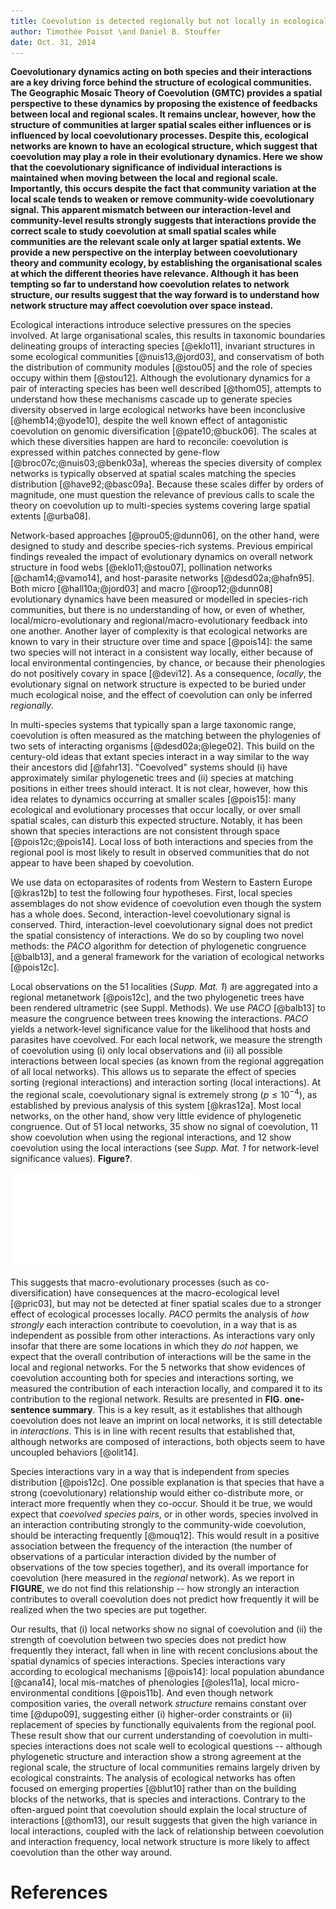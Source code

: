 ```yaml
---
title: Coevolution is detected regionally but not locally in ecological communities
author: Timothée Poisot \and Daniel B. Stouffer
date: Oct. 31, 2014
---
```


<!--Mark Twain said that the difference between the right word and almost
the right word is the difference between lightning and a lightning bug. I
think this paper still has too many of the later.-->

**Coevolutionary dynamics acting on both species and their interactions
are a key driving force behind the structure of ecological communities. The
Geographic Mosaic Theory of Coevolution (GMTC) provides a spatial perspective
to these dynamics by proposing the existence of feedbacks between local
and regional scales. It remains unclear, however, how the structure of
communities at larger spatial scales either influences or is influenced by
local coevolutionary processes. Despite this, ecological networks are known
to have an ecological structure, which suggest that coevolution may play a
role in their evolutionary dynamics. Here we show that the coevolutionary
significance of individual interactions is maintained when moving between
the local and regional scale. Importantly, this occurs despite the fact that
community variation at the local scale tends to weaken or remove community-wide
coevolutionary signal. This apparent mismatch between our interaction-level
and community-level results strongly suggests that interactions provide the
correct scale to study coevolution at small spatial scales while communities
are the relevant scale only at larger spatial extents. We provide a new
perspective on the interplay between coevolutionary theory and community
ecology, by establishing the organisational scales at which the different
theories have relevance. Although it has been tempting so far to understand
how coevolution relates to network structure, our results suggest that the
way forward is to understand how network structure may affect coevolution
over space instead.**

Ecological interactions introduce selective pressures on the species
involved. At large organisational scales, this results in taxonomic boundaries
delineating groups of interacting species [@eklo11], invariant structures in
some ecological communities [@nuis13,@jord03], and conservatism of both the
distribution of community modules [@stou05] and the role of species occupy
within them [@stou12]. Although the evolutionary dynamics for a pair of
interacting species has been well described [@thom05], attempts to understand
how these mechanisms cascade up to generate species diversity observed in
large ecological networks have been inconclusive [@hemb14;@yode10], despite
the well known effect of antagonistic coevolution on genomic diversification
[@pate10;@buck06]. The scales at which these diversities happen are hard to
reconcile: coevolution is expressed within patches connected by gene-flow
[@broc07c;@nuis03;@benk03a], whereas the species diversity of complex networks
is typically observed at spatial scales matching the species distribution
[@have92;@basc09a]. Because these scales differ by orders of magnitude,
one must question the relevance of previous calls to scale the theory on
coevolution up to multi-species systems covering large spatial extents
[@urba08].

Network-based approaches [@prou05;@dunn06], on the other hand, were designed
to study and describe species-rich systems. Previous empirical findings
revealed the impact of evolutionary dynamics on overall network structure
in food webs [@eklo11;@stou07], pollination networks [@cham14;@vamo14], and
host-parasite networks [@desd02a;@hafn95]. Both micro [@hall10a;@jord03]
and macro [@roop12;@dunn08] evolutionary dynamics have been measured or
modelled in species-rich communities, but there is no understanding of how,
or even of whether, local/micro-evolutionary and regional/macro-evolutionary
feedback into one another.  Another layer of complexity is that ecological
networks are known to vary in their structure over time and space [@pois14]:
the same two species will not interact in a consistent way locally, either
because of local environmental contingencies, by chance, or because their
phenologies do not positively covary in space [@devi12]. As a consequence,
*locally*, the evolutionary signal on network structure is expected to be
buried under much ecological noise, and the effect of coevolution can only
be inferred *regionally*.

In multi-species systems that typically span a large taxonomic range,
coevolution is often measured as the matching between the phylogenies of two
sets of interacting organisms [@desd02a;@lege02]. This build on the century-old
ideas that extant species interact in a way similar to the way their ancestors
did [@fahr13]. "Coevolved" systems should (i) have approximately similar
phylogenetic trees and (ii) species at matching positions in either trees
should interact. It is not clear, however, how this idea relates to dynamics
occurring at smaller scales [@pois15]: many ecological and evolutionary
processes that occur locally, or over small spatial scales, can disturb this
expected structure. Notably, it has been shown that species interactions
are not consistent through space [@pois12c;@pois14]. Local loss of both
interactions and species from the regional pool is most likely to result in
observed communities that do not appear to have been shaped by coevolution.

We use data on ectoparasites of rodents from Western to Eastern Europe
[@kras12b] to test the following four hypotheses. First, local species
assemblages do not show evidence of coevolution even though the system
has a whole does. Second, interaction-level coevolutionary signal is
conserved. Third, interaction-level coevolutionary signal does not predict the
spatial consistency of interactions. We do so by coupling two novel methods:
the *PACO* algorithm for detection of phylogenetic congruence [@balb13],
and a general framework for the variation of ecological networks [@pois12c].

<!--Result 1-->

Local observations on the 51 localities (*Supp. Mat. 1*) are aggregated
into a regional metanetwork [@pois12c], and the two phylogenetic trees have
been rendered ultrametric (see Suppl. Methods). We use *PACO* [@balb13]
to measure the congruence between trees knowing the interactions. *PACO*
yields a network-level significance value for the likelihood that hosts
and parasites have coevolved. For each local network, we measure the
strength of coevolution using (i) only local observations and (ii) all
possible interactions between local species (as known from the regional
aggregation of all local networks). This allows us to separate the effect
of species sorting (regional interactions) and interaction sorting (local
interactions). At the regional scale, coevolutionary signal is extremely
strong ($p \leq 10^{-4}$), as established by previous analysis of this system
[@kras12a]. Most local networks, on the other hand, show very little evidence
of phylogenetic congruence. Out of 51 local networks, 35 show no signal
of coevolution, 11 show coevolution when using the regional interactions,
and 12 show coevolution using the local interactions (see *Supp.  Mat. 1*
for network-level significance values). **Figure?**.

![figure1]

<!--Result 2-->

This suggests that macro-evolutionary processes (such as co-diversification)
have consequences at the macro-ecological level [@pric03], but may not be
detected at finer spatial scales due to a stronger effect of ecological
processes locally. *PACO* permits the analysis of *how strongly* each
interaction contribute to coevolution, in a way that is as independent as
possible from other interactions. As interactions vary only insofar that there
are some locations in which they *do not* happen, we expect that the overall
contribution of interactions will be the same in the local and regional
networks. For the 5 networks that show evidences of coevolution accounting
both for species and interactions sorting, we measured the contribution of
each interaction locally, and compared it to its contribution to the regional
network. Results are presented in **FIG**. **one-sentence summary**. This is
a key result, as it establishes that although coevolution does not leave an
imprint on local networks, it is still detectable in *interactions*. This is in
line with recent results that established that, although networks are composed
of interactions, both objects seem to have uncoupled behaviors [@olit14].

<!--Result 3-->

Species interactions vary in a way that is independent from species
distribution [@pois12c]. One possible explanation is that species that
have a strong (coevolutionary) relationship would either co-distribute
more, or interact more frequently when they co-occur. Should it be true,
we would expect that *coevolved species pairs*, or in other words, species
involved in an interaction contributing strongly to the community-wide
coevolution, should be interacting frequently [@mouq12]. This would result
in a positive association between the frequency of the interaction (the
number of observations of a particular interaction divided by the number
of observations of the tow species together), and its overall importance
for coevolution (here measured in the *regional* network). As we report in
**FIGURE**, we do not find this relationship -- how strongly an interaction
contributes to overall coevolution does not predict how frequently it will
be realized when the two species are put together.

<!--Discussion 3-->

Our results, that (i) local networks show no signal of coevolution and (ii)
the strength of coevolution between two species does not predict how frequently
they interact, fall when in line with recent conclusions about the spatial
dynamics of species interactions. Species interactions vary according to
ecological mechanisms [@pois14]: local population abundance [@cana14], local
mis-matches of phenologies [@oles11a], local micro-environmental conditions
[@pois11b]. And even though network composition varies, the overall network
*structure* remains constant over time [@dupo09], suggesting either (i)
higher-order constraints or (ii) replacement of species by functionally
equivalents from the regional pool. These result show that our current
understanding of coevolution in multi-species interactions does not scale well
to ecological questions -- although phylogenetic structure and interaction
show a strong agreement at the regional scale, the structure of local
communities remains largely driven by ecological constraints. The analysis
of ecological networks has often focused on emerging properties [@blut10]
rather than on the building blocks of the networks, that is species and
interactions. Contrary to the often-argued point that coevolution should
explain the local structure of interactions [@thom13], our result suggests
that given the high variance in local interactions, coupled with the lack
of relationship between coevolution and interaction frequency, local network
structure is more likely to affect coevolution than the other way around.

<!--Oh boy, this last sentence sucks.-->

# References

[figure1]: ../figures/figure1.pdf "We determined whether a significant matching existed between hosts and parasites phylogenies at each location, using the PACo method. The association matrices used where (i) the *local* (observed) interactions, and (ii) the *regional* (possible, after aggregating all local datasets) ones. Surprisingly, and even though the regional dataset shows a strong co-cladogenetic structure, very few samplign sites show this too; 35 out of 51 communities where found not to be coevolved using either matrices."

[figure2]: ../figures/figure2.pdf "TODO"

[figure3]: ../figures/figure3.pdf "TODO"

